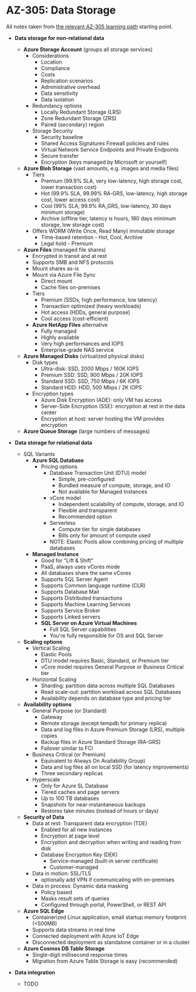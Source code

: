 # AZ-305: Data Storage

All notes taken from [the relevant AZ-305 learning path](https://learn.microsoft.com/en-us/training/paths/design-data-storage-solutions/) starting point.

- **Data storage for non-relational data**

  - **Azure Storage Account** (groups all storage services)
    - Considerations
      - Location
      - Compliance
      - Costs
      - Replication scenarios
      - Administrative overhead
      - Data sensitivity
      - Data isolation
    - Redundancy options
      - Locally Redundant Storage (LRS)
      - Zone Redundant Storage (ZRS)
      - Paired (secondary) region
    - Storage Security
      - Security baseline
      - Shared Access Signatures
        Firewall policies and rules
      - Virtual Network Service Endpoints and Private Endpoints
      - Secure transfer
      - Encryption (keys managed by Microsoft or yourself)
  - **Azure Blob Storage** (vast amounts, e.g. images and media files)
    - Tiers
      - Premium (99.9% SLA, very low-latency, high storage cost, lower transaction cost)
      - Hot (99.9% SLA, 99.99% RA-GRS, low-latency, high storage cost, lower access cost)
      - Cool (99% SLA, 99.9% RA_GRS, low-latency, 30 days minimum storage)
      - Archive (offline tier, latency is hours, 180 days minimum storage, low storage cost)
    - Offers WORM (Write Once, Read Many) immutable storage
      - Time-based retention - Hot, Cool, Archive
      - Legal hold - Premium
  - **Azure Files** (managed file shares)
    - Encrypted in transit and at rest
    - Supports SMB and NFS protocols
    - Mount shares as-is
    - Mount via Azure File Sync
      - Direct mount
      - Cache files on-premises
    - Tiers
      - Premium (SSDs, high performance, low latency)
      - Transaction optimized (heavy workloads)
      - Hot access (HDDs, general purpose)
      - Cool access (cost-efficient)
    - **Azure NetApp Files** alternative
      - Fully managed
      - Highly available
      - Very high performances and IOPS
      - Enterprise-grade NAS service
  - **Azure Managed Disks** (virtualized physical disks)
    - Disk types
      - Ultra-disk: SSD, 2000 Mbps / 160K IOPS
      - Premium SSD: SSD, 900 Mbps / 20K IOPS
      - Standard SSD: SSD, 750 Mbps / 6K IOPS
      - Standard HDD: HDD, 500 Mbps / 2K IOPS
    - Encryption types
      - Azure Disk Encryption (ADE): only VM has access
      - Server-Side Encryption (SSE): encryption at rest in the data center
      - Encryption at host: server hosting the VM provides encryption
  - **Azure Queue Storage** (large numbers of messages)

- **Data storage for relational data**

  - SQL Variants
    - **Azure SQL Database**
      - Pricing options
        - Database Transaction Unit (DTU) model
          - Simple, pre-configured
          - Bundled measure of compute, storage, and IO
          - Not available for Managed Instances
        - vCore model
          - Independent scalability of compute, storage, and IO
          - Flexible and transparent
          - Recommended option
        - Serverless
          - Compute tier for single databases
          - Bills only for amount of compute used
        - NOTE: Elastic Pools allow combining pricing of multiple databases
    - **Managed Instance**
      - Good for "Lift & Shift"
      - PaaS, always uses vCores mode
      - All databases share the same vCores
      - Supports SQL Server Agent
      - Supports Common language runtime (CLR)
      - Supports Database Mail
      - Supports Distributed transactions
      - Supports Machine Learning Services
      - Supports Service Broker
      - Supports Linked servers
      - **SQL Server on Azure Virtual Machines**
        - Full SQL Server capabilities
        - You're fully responsible for OS and SQL Server
  - **Scaling options**
    - Vertical Scaling
      - Elastic Pools
      - DTU model requires Basic, Standard, or Premium tier
      - vCore model requires General Purpose or Business Critical tier
    - Horizontal Scaling
      - Sharding: partition data across multiple SQL Databases
      - Read scale-out: partition workload across SQL Databases
      - Availability depends on database type and pricing tier
  - **Availability options**
    - General Purpose (or Standard)
      - Gateway
      - Remote storage (except tempdb for primary replica)
      - Data and log files in Azure Premium Storage (LRS), multiple copies
      - Backup files in Azure Standard Storage (RA-GRS)
      - Failover similar to FCI
    - Business Critical (or Premium)
      - Equivalent to Always On Availability Group)
      - Data and log files all on local SSD (for latency improvements)
      - Three secondary replicas
    - Hyperscale
      - Only for Azure SL Database
      - Tiered caches and page servers
      - Up to 100 TB databases
      - Snapshots for near-instantaneous backups
      - Restores take minutes (instead of hours or days)
  - **Security of Data**
    - Data at rest: Transparent data encryption (TDE)
      - Enabled for all new instances
      - Encryption at page level
      - Encryption and decryption when writing and reading from disk
      - Database Encryption Key (DEK)
        - Service-managed (built-in server certificate)
        - Customer-managed
    - Data in motion: SSL/TLS
      - optionally add VPN if communicating with on-premises
    - Data in process: Dynamic data masking
      - Policy based
      - Masks result sets of queries
      - Configured through portal, PowerShell, or REST API
  - **Azure SQL Edge**
    - Containerized Linux application, small startup memory footprint (<500MB)
    - Supports data streams in real time
    - Connected deployment with Azure IoT Edge
    - Disconnected deployment as standalone container or in a cluster
  - **Azure Cosmos DB Table Storage**
    - Single-digit millisecond response times
    - Migration from Azure Table Storage is easy (recommended)

- **Data integration**
  - TODO

